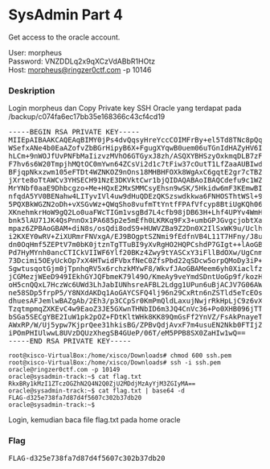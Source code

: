<h1>SysAdmin Part 4</h1>
<p>Get access to the oracle account.

User: morpheus<br>
Password: VNZDDLq2x9qXCzVdABbR1HOtz<br>
Host: morpheus@ringzer0ctf.com -p 10146</p>
<h3>Deskription</h3>
<p></p>

<p>Login morpheus dan Copy Private key SSH Oracle yang terdapat pada /backup/c074fa6ec17bb35e168366c43cf4cd19</p>

<pre>
-----BEGIN RSA PRIVATE KEY-----
MIIEpAIBAAKCAQEAqBIMY0jPs4dvQqsyHreYccCOIMFrBy+el5Td8TNc8pQqINNr
WSefxANe4b0EaAZofvZbBGrHipyB6X+FgugXYqwB0uem06uTGnIdHAZyHV6IE9f/
hLCm+9nWOJfUvPNFbMaIizvzMVhO6GTGyxJ8zh/ASQXYBHSzyOxkmqDLB7zFteyJ
F7hv6s6W20TmpjhMQtOC0mYwn64ZCsVi2d1c7tFiw37cOutT1LfZaaAUBIwdpvL6
BFjqpNkxzwm105eFTDt4WZNKOZ9nOns18MHBHFOXk8WgAxC6gqtE2gr7cTBZsbwv
jXrte8oTtAWCv3YHSECH91NzE3DKVktCwr1bjQIDAQABAoIBAQCdefu9c1WZY4bu
MrYNbf0aaE9Dhbcgzo+Me+HQxE2MxSMMCsyEhsn9wSK/5Hkidw6mF3KEmwBIcgiP
nfqdA5YV0BENahw4LITyvIVl4uw9dHuQDEzQKSzswdkkwa6FNHOSThtWSl+9ln6o
5PQXBkWGZN2oDh+vXSGvWz+QWqSho8vufmTtYntfFPAfVfcyp8BtiUgKQh069uGg
XKnehmkrHoW9gQ2Lo0uaFWcTIGm1vsgBd7L4cfb98jDB63H+Lhf4UPYv4WmH2rrj
bnk5lAU71JK4QsPnnOx1PA685p2e5mEfh0LKRKq9Fx3+umbGPJGvgcjobtXaW9OT
mpaz6ZPBAoGBAM+diN8s/osQdi8odS9+HUWVZBa9Z2Dn0X2IlSxWK9u/UclhjYgP
i2KXEY0wRV+ZiXURmrFNVxgA/EJ9BOgptSZNmi9fEdfnVB4L11T7HFny/J8u3sXt
dn0OqHmf5ZEPtV7m0bK0jtznTgTTuBI9yXvRgHO2HQPCshdP7GIgt++lAoGBAM89
Pd7HyMYnh0ancCTICkVIIWF6Ylf20BKz4Zwy9tYASCxY3iFllBdOXw/UgCnmJseQ
73Dcimi5OEyUckOp7xX4HTwidFVbxfNeC0ZfsPbd22qSDcw5orpQMoDy3iP+bPJh
SgwtusqotGjm0jTpnhqRV5x6rchzkMYwF8/WkvfJAoGBAMeem6yh0XiaclfzWYE5
jCGMezjWEeD949IEkhGYJQFbmeK79l49O/KmeAy9veYmdSDntUoGp9f/kozHMgGb
oH5cnQQxL7HczWc6UWd3LhJabIUNhsreAFBL2Ldgg1UPun6uBjACJV7G06AWhWSc
ne58SDp5frpP5/Y8NXdAKDq1AoGAYCSFQ4lj96n29CxRtn6nZSTld5eTcEOsnECf
dhuesAFJemlwBAZgAb/2Eh3/p3CCpSr0KmPmQldLaxujNwjrRkHpLjC9z6vX1ePX
TzqtmpmqZXKEvC4w9EaoZ3JE5GXwnTHNbID6m3JQ4CnVc36+Po0XHB096jTTAV7m
bSGa5SECgYBE2IuW1pk2pOZ+FDtKltWHk8KK89QmGsFf2YnVZ/FsAkPnayeTkmMz
AWxRP/W/Uj5ypw7KjprQee31hkisBG/ZPBvQdjAvxF7m4usuEN2Nkb0FTIjZHYbD
iPOmPHIUlwwL8UVzDQUzXhegSB4GUeP/06T/eM5PPB8SX0ZaHIw1wQ==
-----END RSA PRIVATE KEY-----
</pre>
```console
root@xisco-VirtualBox:/home/xisco/Downloads# chmod 600 ssh.pem 
root@xisco-VirtualBox:/home/xisco/Downloads# ssh -i ssh.pem oracle@ringzer0ctf.com -p 10149
oracle@sysadmin-track:~$ cat flag.txt 
RkxBRy1kMzI1ZTczOGZhN2Q4N2Q0ZjU2MDdjMzAyYjM3ZGIyMA==
oracle@sysadmin-track:~$ cat flag.txt | base64 -d
FLAG-d325e738fa7d87d4f5607c302b37db20
oracle@sysadmin-track:~$
```
<p>Login, kemudian baca file flag.txt pada home oracle</p>
<h3>Flag</h3>
<pre>FLAG-d325e738fa7d87d4f5607c302b37db20</pre>
